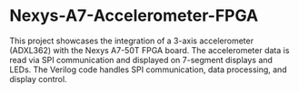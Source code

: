 # Nexys-A7-Accelerometer-FPGA
This project showcases the integration of a 3-axis accelerometer (ADXL362) with the Nexys A7-50T FPGA board. The accelerometer data is read via SPI communication and displayed on 7-segment displays and LEDs. The Verilog code handles SPI communication, data processing, and display control.

